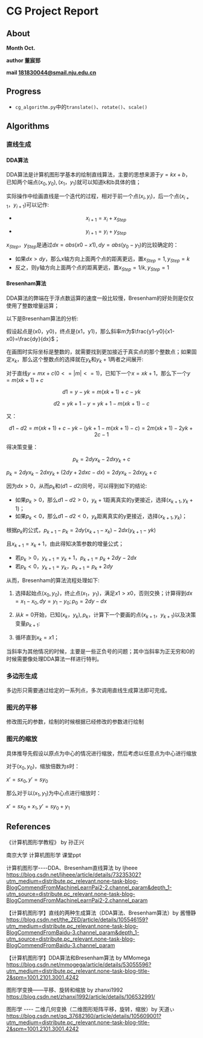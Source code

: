 # CG Project Report

## About

**Month	Oct.**

**author	董宸郅**

**mail	181830044@smail.nju.edu.cn**

## Progress
- `cg_algorithm.py`中的`translate()`、`rotate()`、`scale()`

## Algorithms

### 直线生成

#### DDA算法

DDA算法是计算机图形学基本的绘制直线算法，主要的思想来源于$y=kx+b$， 已知两个端点$(x_0,y_0),(x_1，y_1)$就可以知道k和b具体的值；

实际操作中绘画直线是一个迭代的过程，相对于前一个点$(x_i,y_i)$，后一个点$(x_{i+1}，y_{i+1})$可以记作:

- $$x_{i+1}=x_i+x_{Step}$$

- $$y_{i+1}=y_i+y_{Step}$$

$x_{Step}$，$y_{Step}$是通过$dx=abs(x0-x1),dy=abs(y_0-y_1)$的比较确定的：

- 如果$dx>dy$，那么x轴方向上面两个点的距离更远，置$x_{Step}=1,y_{Step}=k$
- 反之，则y轴方向上面两个点的距离更远，置$x_{Step}=1/k, y_{Step}=1$

#### Bresenham算法

DDA算法的弊端在于浮点数运算的速度一般比较慢，Bresenham的好处则是仅仅使用了整数增量运算；

以下是Bresenham算法的分析:

假设起点是(x0，y0)，终点是(x1，y1)，那么斜率m为$\frac{y1-y0}{x1-x0}=\frac{dy}{dx}$；

在画图时实际坐标是整数的，就需要找到更加接近于真实点的那个整数点；如果固定$x_k$，那么这个整数点的选择就在$y_k$和$y_k+1$两者之间展开:

对于直线$y=mx+c (0<=|m|<=1)$，已知下一个$x=xk+1$，那么下一个$y=m(xk+1)+c$

$$d1=y-yk=m(xk+1)+c-yk$$

$$d2=yk+1-y=yk+1-m(xk+1)-c$$

又：

$$d1-d2=m(xk+1)+c-yk-(yk+1-m(xk+1)-c)=2m(xk+1)-2yk+2c-1$$

得决策变量：

$$p_k=2dyx_k-2dxy_k+c$$

$p_k=2dyx_k-2dxy_k+(2dy+2dxc-dx)=2dyx_k-2dxy_k+c$

因为$dx>0$，从而$p_k$和$(d1-d2)$同号，可以得到如下的结论:

- 如果$p_k>0$，那么$d1-d2>0$，$y_k+1$距离真实的y更接近，选择$(x_{k+1},y_k+1)$；
- 如果$p_k<0$，那么$d1-d2<0$，$y_k$距离真实的y更接近，选择$(x_{k+1},y_k)$；

根据$p_k$的公式，$p_{k+1}-p_k=2dy(x_{k+1}-x_k)-2dx(y_{k+1}-yk)$

且$x_{k+1}=x_k+1$，由此得知决策参数的增量公式；

- 若$p_k>0$，$y_{k+1}=y_k+1$，$p_{k+1}=p_k+2dy-2dx$
- 若$p_k< 0$，$y_{k+1}=y_k$，$p_{k+1}=p_k+2dy$

从而，Bresenham的算法流程处理如下:


1. 选择起始点$(x_0,y_0)$，终止点$(x_1，y_1)$，满足$x1>x0$，否则交换；计算得到$dx=x_1-x_0,dy=y_1-y_0; p_0=2dy-dx$

2. 从$k=0$开始，已知$(x_k，y_k), p_k$，计算下一个要画的点$(x_{k+1}，y_{k+1})$以及决策变量$p_{k+1}$:

3. 循环直到$x_k=x1$；

当斜率为其他情况的时候，主要是一些正负号的问题；其中当斜率为正无穷和0的时候需要像处理DDA算法一样进行特判。

### 多边形生成

多边形只需要通过给定的一系列点，多次调用直线生成算法即可完成。

### 图元的平移

修改图元的参数，绘制的时候根据已经修改的参数进行绘制

### 图元的缩放

具体推导先假设以原点为中心的情况进行缩放，然后考虑以任意点为中心进行缩放

对于$(x_0,y_0)$，缩放倍数为$s$时：

$x'=sx_0,y'=sy_0$

那么对于以$(x_1,y_1)$为中心点进行缩放时：

$x'=sx_0+x_1,y'=sy_0+y_1$

## References

《计算机图形学教程》 by 孙正兴

南京大学 计算机图形学 课堂ppt

计算机图形学----DDA、Bresenham直线算法  by ljheee
https://blog.csdn.net/ljheee/article/details/73235302?utm_medium=distribute.pc_relevant.none-task-blog-BlogCommendFromMachineLearnPai2-2.channel_param&depth_1-utm_source=distribute.pc_relevant.none-task-blog-BlogCommendFromMachineLearnPai2-2.channel_param

【计算机图形学】直线的两种生成算法（DDA算法、Bresenham算法）by 酱懵静
https://blog.csdn.net/the_ZED/article/details/105546159?utm_medium=distribute.pc_relevant.none-task-blog-BlogCommendFromBaidu-3.channel_param&depth_1-utm_source=distribute.pc_relevant.none-task-blog-BlogCommendFromBaidu-3.channel_param

【计算机图形学】DDA算法和Bresenham算法 by MMomega
https://blog.csdn.net/mmogega/article/details/53055596?utm_medium=distribute.pc_relevant.none-task-blog-title-2&spm=1001.2101.3001.4242

图形学变换——平移、旋转和缩放 by zhanxi1992
https://blog.csdn.net/zhanxi1992/article/details/106532991/

图形学 ---- 二维几何变换（二维图形矩阵平移，旋转，缩放）by 天道ぃ
https://blog.csdn.net/qq_37682160/article/details/105609001?utm_medium=distribute.pc_relevant.none-task-blog-title-2&spm=1001.2101.3001.4242